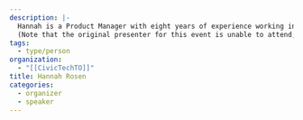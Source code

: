```yaml
---
description: |-
  Hannah is a Product Manager with eight years of experience working in the corporate tech industry and one year of experience working to harness the power of the tech industry for social good.
  (Note that the original presenter for this event is unable to attend; we hope to reschedule them for a future date.)
tags:
  - type/person
organization:
  - "[[CivicTechTO]]"
title: Hannah Rosen
categories:
  - organizer
  - speaker
---
```

